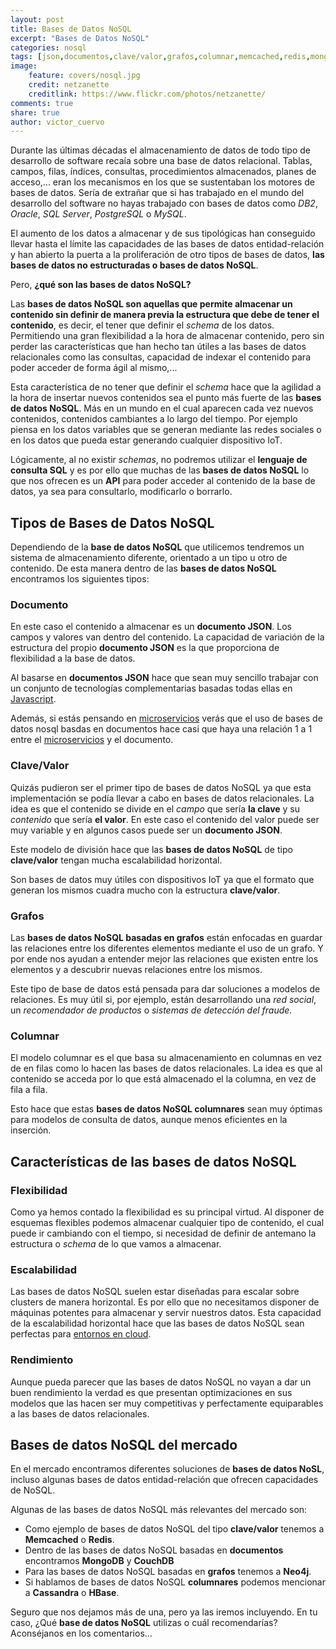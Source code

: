 ```yaml
---
layout: post
title: Bases de Datos NoSQL
excerpt: "Bases de Datos NoSQL"
categories: nosql
tags: [json,documentos,clave/valor,grafos,columnar,memcached,redis,mongodb,couchdb,neo4j,cassandra,hbase]
image:
    feature: covers/nosql.jpg
    credit: netzanette
    creditlink: https://www.flickr.com/photos/netzanette/
comments: true
share: true
author: victor_cuervo
---
```


Durante las últimas décadas el almacenamiento de datos de todo tipo de desarrollo de software recaía sobre una base de datos relacional. Tablas, campos, filas, índices, consultas, procedimientos almacenados, planes de acceso,... eran los mecanismos en los que se sustentaban los motores de bases de datos. Sería de extrañar que si has trabajado en el mundo del desarrollo del software no hayas trabajado con bases de datos como *DB2*, *Oracle*, *SQL Server*, *PostgreSQL* o *MySQL*.

El aumento de los datos a almacenar y de sus tipológicas han conseguido llevar hasta el límite las capacidades de las bases de datos entidad-relación y han abierto la puerta a la proliferación de otro tipos de bases de datos, **las bases de datos no estructuradas o bases de datos NoSQL**.

Pero, **¿qué son las bases de datos NoSQL?**

Las **bases de datos NoSQL son aquellas que permite almacenar un contenido sin definir de manera previa la estructura que debe de tener el contenido**, es decir, el tener que definir el *schema* de los datos. Permitiendo una gran flexibilidad a la hora de almacenar contenido, pero sin perder las características que han hecho tan útiles a las bases de datos relacionales como las consultas, capacidad de indexar el contenido para poder acceder de forma ágil al mismo,...

Esta característica de no tener que definir el *schema* hace que la agilidad a la hora de insertar nuevos contenidos sea el punto más fuerte de las **bases de datos NoSQL**. Más en un mundo en el cual aparecen cada vez nuevos contenidos, contenidos cambiantes a lo largo del tiempo. Por ejemplo piensa en los datos variables que se generan mediante las redes sociales o en los datos que pueda estar generando cualquier dispositivo IoT.

Lógicamente, al no existir *schemas*, no podremos utilizar el **lenguaje de consulta SQL** y es por ello que muchas de las **bases de datos NoSQL** lo que nos ofrecen es un **API** para poder acceder al contenido de la base de datos, ya sea para consultarlo, modificarlo o borrarlo.

## Tipos de Bases de Datos NoSQL
Dependiendo de la **base de datos NoSQL** que utilicemos tendremos un sistema de almacenamiento diferente, orientado a un tipo u otro de contenido. De esta manera dentro de las **bases de datos NoSQL** encontramos los siguientes tipos:

### Documento
En este caso el contenido a almacenar es un **documento JSON**. Los campos y valores van dentro del contenido. La capacidad de variación de la estructura del propio **documento JSON** es la que proporciona de flexibilidad a la base de datos.

Al basarse en **documentos JSON** hace que sean muy sencillo trabajar con un conjunto de tecnologías complementarias basadas todas ellas en [Javascript][Javascript].

Además, si estás pensando en [microservicios][microservicios] verás que el uso de bases de datos nosql basdas en documentos hace casi que haya una relación 1 a 1 entre el [microservicios][microservicios] y el documento.

### Clave/Valor
Quizás pudieron ser el primer tipo de bases de datos NoSQL ya que esta implementación se podía llevar a cabo en bases de datos relacionales. La idea es que el contenido se divide en el *campo* que sería **la clave** y su *contenido* que sería **el valor**. En este caso el contenido del valor puede ser muy variable y en algunos casos puede ser un **documento JSON**.

Este modelo de división hace que las **bases de datos NoSQL** de tipo **clave/valor** tengan mucha escalabilidad horizontal.

Son bases de datos muy útiles con dispositivos IoT ya que el formato que generan los mismos cuadra mucho con la estructura **clave/valor**.

### Grafos
Las **bases de datos NoSQL basadas en grafos** están enfocadas en guardar las relaciones entre los diferentes elementos mediante el uso de un grafo. Y por ende nos ayudan a entender mejor las relaciones que existen entre los elementos y a descubrir nuevas relaciones entre los mismos.

Este tipo de base de datos está pensada para dar soluciones a modelos de relaciones. Es muy útil si, por ejemplo, están desarrollando una *red social*, un *recomendador de productos* o *sistemas de detección del fraude*.

### Columnar
El modelo columnar es el que basa su almacenamiento en columnas en vez de en filas como lo hacen las bases de datos relacionales. La idea es que al contenido se acceda por lo que está almacenado el la columna, en vez de fila a fila.

Esto hace que estas **bases de datos NoSQL columnares** sean muy óptimas para modelos de consulta de datos, aunque menos eficientes en la inserción.

## Características de las bases de datos NoSQL

### Flexibilidad
Como ya hemos contado la flexibilidad es su principal virtud. Al disponer de esquemas flexibles podemos almacenar cualquier tipo de contenido, el cual puede ir cambiando con el tiempo, si necesidad de definir de antemano la estructura o *schema* de lo que vamos a almacenar.

### Escalabilidad
Las bases de datos NoSQL suelen estar diseñadas para escalar sobre clusters de manera horizontal. Es por ello que no necesitamos disponer de máquinas potentes para almacenar y servir nuestros datos. Esta capacidad de la escalabilidad horizontal hace que las bases de datos NoSQL sean perfectas para [entornos en cloud][cloud].

### Rendimiento
Aunque pueda parecer que las bases de datos NoSQL no vayan a dar un buen rendimiento la verdad es que presentan optimizaciones en sus modelos que las hacen ser muy competitivas y perfectamente equiparables a las bases de datos relacionales.

## Bases de datos NoSQL del mercado
En el mercado encontramos diferentes soluciones de **bases de datos NoSL**, incluso algunas bases de datos entidad-relación que ofrecen capacidades de NoSQL.

Algunas de las bases de datos NoSQL más relevantes del mercado son:

* Como ejemplo de bases de datos NoSQL del tipo **clave/valor** tenemos a **Memcached** o **Redis**.
* Dentro de las bases de datos NoSQL basadas en **documentos** encontramos **MongoDB** y **CouchDB**
* Para las bases de datos NoSQL basadas en **grafos** tenemos a **Neo4j**.
* Si hablamos de bases de datos NoSQL **columnares** podemos mencionar a  **Cassandra** o **HBase**.

Seguro que nos dejamos más de una, pero ya las iremos incluyendo. En tu caso, ¿Qué **base de datos NoSQL** utilizas o cuál recomendarías? Aconséjanos en los comentarios...

[cloud]: {{site.url}}/cloud/
[Javascript]: http://www.manualweb.net/javascript/
[microservicios]: {{site.url}}/microservicios/
